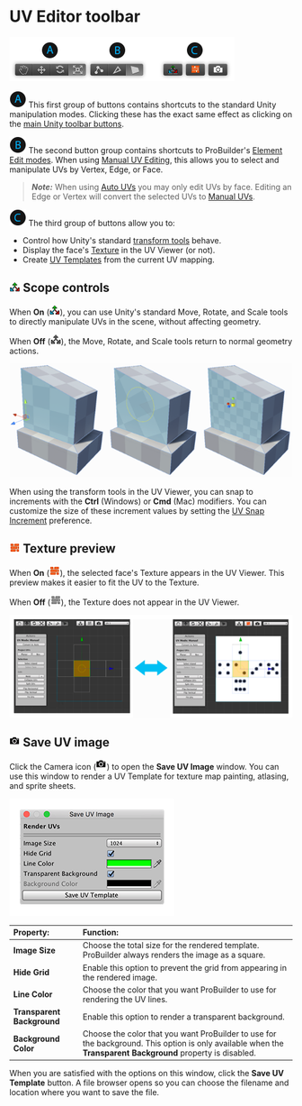 # UV Editor toolbar

![UV Editor toolbar](images/UVToolbar.png)



![A](images/LetterCircle_A.png) This first group of buttons contains shortcuts to the standard Unity manipulation modes. Clicking these has the exact same effect as clicking on the [main Unity toolbar buttons](https://docs.unity3d.com/Manual/PositioningGameObjects.html).

![Item B](images/LetterCircle_B.png) The second button group contains shortcuts to ProBuilder's [Element Edit modes](edit-mode-toolbar.md). When using [Manual UV Editing](manual-uvs-actions.md), this allows you to select and manipulate UVs by Vertex, Edge, or Face.  

> ***Note:*** When using [Auto UVs](auto-uvs-actions.md) you may only edit UVs by face. Editing an Edge or Vertex will convert the selected UVs to [Manual UVs](manual-uvs-actions.md).

![C](images/LetterCircle_C.png) The third group of buttons allow you to: 

* Control how Unity's standard [transform tools](#Scope) behave.
* Display the face's [Texture](#Texture) in the UV Viewer (or not).
* Create [UV Templates](#SaveUV) from the current UV mapping.



<a name="Scope"></a>

## ![In-Scene ON](images/icons/ProBuilderGUI_UV_Manip_On.png) Scope controls

When **On** (![In-Scene ON](images/icons/ProBuilderGUI_UV_Manip_On.png)), you can use Unity's standard Move, Rotate, and Scale tools to directly manipulate UVs in the scene, without affecting geometry.

When **Off** (![In-Scene OFF](images/icons/ProBuilderGUI_UV_Manip_Off.png)), the Move, Rotate, and Scale tools return to normal geometry actions.

![Move, Rotate, and Scale tools on a Mesh](images/UV_InSceneControls.png)

When using the transform tools in the UV Viewer, you can snap to increments with the **Ctrl** (Windows) or **Cmd** (Mac) modifiers. You can customize the size of these increment values by setting the [UV Snap Increment](preferences.md#uvs) preference.



<a name="Texture"></a>


## ![In-Scene ON](images/icons/ProBuilderGUI_UV_ShowTexture_On.png) Texture preview

When **On** (![In-Scene ON](images/icons/ProBuilderGUI_UV_ShowTexture_On.png)), the selected face's Texture appears in the UV Viewer. This preview makes it easier to fit the UV to the Texture.

When **Off** (![In-Scene OFF](images/icons/ProBuilderGUI_UV_ShowTexture_Off.png)), the Texture does not appear in the UV Viewer.

![Toggle the Texture preview (OFF - ON)](images/ShowTexturePreview_Example.png)



<a name="SaveUV"></a>

## ![Render UV Template button](images/icons/ProBuilderGUI_UV_RenderUVTemplate.png) Save UV image

Click the Camera icon (![Render UV Template button](images/icons/ProBuilderGUI_UV_RenderUVTemplate.png)) to open the **Save UV Image** window. You can use this window to render a UV Template for texture map painting, atlasing, and sprite sheets.

![Render UVs Panel](images/RenderUVsPanel.png)

|**Property:** |**Function:** |
|:---|:---|
|__Image Size__|Choose the total size for the rendered template. ProBuilder always renders the image as a square.|
|__Hide Grid__|Enable this option to prevent the grid from appearing in the rendered image.|
|__Line Color__|Choose the color that you want ProBuilder to use for rendering the UV lines.|
|__Transparent Background__|Enable this option to render a transparent background.|
|__Background Color__|Choose the color that you want ProBuilder to use for the background. This option is only available when the __Transparent Background__ property is disabled.|

When you are satisfied with the options on this window, click the __Save UV Template__ button. A file browser opens so you can choose the filename and location where you want to save the file.